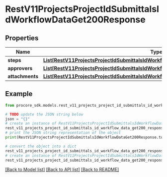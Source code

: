 # RestV11ProjectsProjectIdSubmittalsIdWorkflowDataGet200Response


## Properties

Name | Type | Description | Notes
------------ | ------------- | ------------- | -------------
**steps** | [**List[RestV11ProjectsProjectIdSubmittalsIdWorkflowDataGet200ResponseStepsInner]**](RestV11ProjectsProjectIdSubmittalsIdWorkflowDataGet200ResponseStepsInner.md) |  | [optional] 
**approvers** | [**List[RestV11ProjectsProjectIdSubmittalsIdWorkflowDataGet200ResponseApproversInner]**](RestV11ProjectsProjectIdSubmittalsIdWorkflowDataGet200ResponseApproversInner.md) |  | [optional] 
**attachments** | [**List[RestV11ProjectsProjectIdSubmittalsIdWorkflowDataGet200ResponseAttachmentsInner]**](RestV11ProjectsProjectIdSubmittalsIdWorkflowDataGet200ResponseAttachmentsInner.md) |  | [optional] 

## Example

```python
from procore_sdk.models.rest_v11_projects_project_id_submittals_id_workflow_data_get200_response import RestV11ProjectsProjectIdSubmittalsIdWorkflowDataGet200Response

# TODO update the JSON string below
json = "{}"
# create an instance of RestV11ProjectsProjectIdSubmittalsIdWorkflowDataGet200Response from a JSON string
rest_v11_projects_project_id_submittals_id_workflow_data_get200_response_instance = RestV11ProjectsProjectIdSubmittalsIdWorkflowDataGet200Response.from_json(json)
# print the JSON string representation of the object
print(RestV11ProjectsProjectIdSubmittalsIdWorkflowDataGet200Response.to_json())

# convert the object into a dict
rest_v11_projects_project_id_submittals_id_workflow_data_get200_response_dict = rest_v11_projects_project_id_submittals_id_workflow_data_get200_response_instance.to_dict()
# create an instance of RestV11ProjectsProjectIdSubmittalsIdWorkflowDataGet200Response from a dict
rest_v11_projects_project_id_submittals_id_workflow_data_get200_response_from_dict = RestV11ProjectsProjectIdSubmittalsIdWorkflowDataGet200Response.from_dict(rest_v11_projects_project_id_submittals_id_workflow_data_get200_response_dict)
```
[[Back to Model list]](../README.md#documentation-for-models) [[Back to API list]](../README.md#documentation-for-api-endpoints) [[Back to README]](../README.md)


